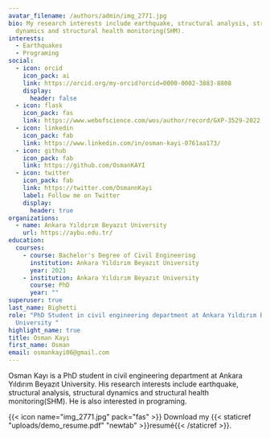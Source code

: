 ```yaml
---
avatar_filename: /authors/admin/img_2771.jpg
bio: My research interests include earthquake, structural analysis, structural
  dynamics and structural health monitoring(SHM).
interests:
  - Earthquakes
  - Programing
social:
  - icon: orcid
    icon_pack: ai
    link: https://orcid.org/my-orcid?orcid=0000-0002-3883-8808
    display:
      header: false
  - icon: flask
    icon_pack: fas
    link: https://www.webofscience.com/wos/author/record/GXP-3529-2022
  - icon: linkedin
    icon_pack: fab
    link: https://www.linkedin.com/in/osman-kayi-0761aa173/
  - icon: github
    icon_pack: fab
    link: https://github.com/OsmanKAYI
  - icon: twitter
    icon_pack: fab
    link: https://twitter.com/OsmannKayi
    label: Follow me on Twitter
    display:
      header: true
organizations:
  - name: Ankara Yıldırım Beyazıt University
    url: https://aybu.edu.tr/
education:
  courses:
    - course: Bachelor's Degree of Civil Engineering
      institution: Ankara Yıldırım Beyazıt University
      year: 2021
    - institution: Ankara Yıldırım Beyazıt University
      course: PhD
      year: ""
superuser: true
last_name: Bighetti
role: "PhD Student in civil engineering department at Ankara Yıldırım Beyazıt
  University "
highlight_name: true
title: Osman Kayı
first_name: Osman
email: osmankayi06@gmail.com
---
```

Osman Kayı is a PhD student in civil engineering department at Ankara Yıldırım Beyazıt University. His research interests include earthquake, structural analysis, structural dynamics and structural health monitoring(SHM). He is also interested in programing.

{{< icon name="img_2771.jpg" pack="fas" >}} Download my {{< staticref "uploads/demo_resume.pdf" "newtab" >}}resumé{{< /staticref >}}.